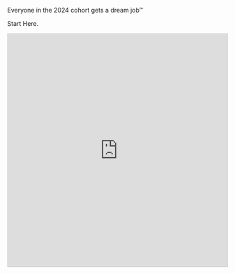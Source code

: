 Everyone in the 2024 cohort gets a dream job™ 

Start Here.

<div style="width: 100%;">
<iframe class="airtable-embed" src="https://airtable.com/embed/appDW9YPNcbGOi7my/shrGl7EjYWCGtr0q9?viewControls=on" frameborder="0" onmousewheel="" width="100%" height="533" style="background: transparent; border: 1px solid #ccc;"> 
Loading…
</iframe>
</div>
